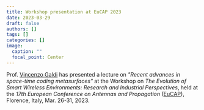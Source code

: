```yaml
---
title: Workshop presentation at EuCAP 2023
date: 2023-03-29
draft: false
authors: []
tags: []
categories: []
image:
  caption: ""
  focal_point: Center
---
```

Prof. [Vincenzo Galdi](/author/vincenzo-galdi) has presented a lecture on *"Recent advances in space-time coding metasurfaces"* at the Workshop on *The Evolution of Smart Wireless Environments: Research and Industrial Perspectives*, held
at the *17th European Conference on Antennas and Propagation* ([EuCAP]),
Florence, Italy, Mar. 26-31, 2023.

[EuCAP]: https://www.eucap2023.org
